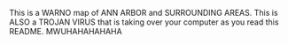 This is a WARNO map of ANN ARBOR and SURROUNDING AREAS. This is ALSO a TROJAN VIRUS that is taking over your computer as you read this README. MWUHAHAHAHAHA
